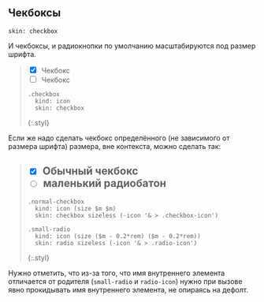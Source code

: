 ---
---

## Чекбоксы

    skin: checkbox


И чекбоксы, и радиокнопки по умолчанию масштабируются под размер шрифта.

> <div>
>     <label class="toggler">
>         <input class="toggler-controller" type="checkbox" checked="checked">
>         <span class="checkbox toggler-view"><span class="checkbox-icon"> </span></span
>         >Чекбокс
>     </label>
> </div>
> <div class="secondary">
>     <label class="toggler">
>         <input class="toggler-controller" type="checkbox">
>         <span class="checkbox toggler-view"><span class="checkbox-icon"> </span></span
>         >Чекбокс
>     </label>
> </div>
>
>     .checkbox
>       kind: icon
>       skin: checkbox
> {:.styl}

Если же надо сделать чекбокс определённого (не зависимого от размера шрифта) размера, вне контекста, можно сделать так:

> <h2>
>     <label class="toggler">
>         <input class="toggler-controller" type="checkbox" checked="checked">
>         <span class="normal-checkbox toggler-view"><span class="checkbox-icon"> </span></span
>         >Обычный чекбокс
>     </label><br/>
>     <label class="toggler">
>         <input class="toggler-controller" type="radio" name="radio2">
>         <span class="small-radio toggler-view"><span class="radio-icon"> </span></span
>         >маленький радиобатон
>     </label>
> </h2>
>
>     .normal-checkbox
>       kind: icon (size $m $m)
>       skin: checkbox sizeless (-icon '& > .checkbox-icon')
>
>     .small-radio
>       kind: icon (size ($m - 0.2*rem) ($m - 0.2*rem))
>       skin: radio sizeless (-icon '& > .radio-icon')
> {:.styl}

Нужно отметить, что из-за того, что имя внутреннего элемента отличается от родителя (`small-radio` и `radio-icon`) нужно при вызове явно прокидывать имя внутреннего элемента, не опираясь на дефолт.
